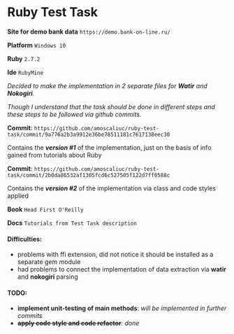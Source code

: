 # Ruby Test Task

**Site for demo bank data** `https://demo.bank-on-line.ru/`

**Platform** `Windows 10`

**Ruby** `2.7.2`

**Ide** `RubyMine`

_Decided to make the implementation in 2 separate files for **Watir** and **Nokogiri**._ 

_Though I understand that the task should be done in different steps and these steps to be followed via github commits._

**Commit**: `https://github.com/amoscaliuc/ruby-test-task/commit/9a776a2b3a9912e36be78511181c7617138eec30`

Contains the _**version #1**_ of the implementation, just on the basis of info gained from tutorials about Ruby

**Commit**: `https://github.com/amoscaliuc/ruby-test-task/commit/2b0da86532af1305fcd6c527505f122d7ff0588c`

Contains the _**version #2**_ of the implementation via class and code styles applied

**Book** `Head First O'Reilly`

**Docs** `Tutorials from Test Task description`


#### Difficulties:
* problems with ffi extension, did not notice it should be installed as a separate gem module
* had problems to connect the implementation of data extraction via **watir** and **nokogiri** parsing


#### TODO:
* **implement unit-testing of main methods**: _will be implemented in further commits_
* **~~apply code style and code refactor~~**: _done_